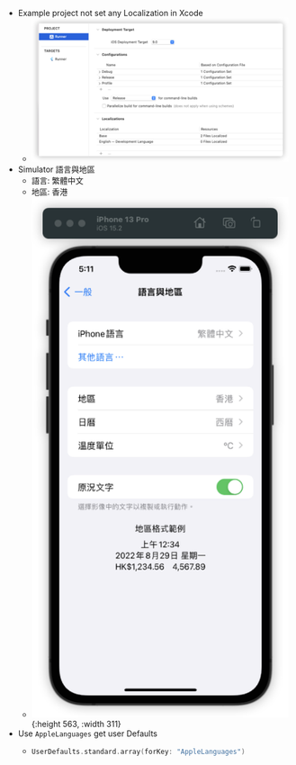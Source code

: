 - Example project not set any Localization in Xcode
	- ![image.png](../assets/image_1655284191132_0.png)
- Simulator 語言與地區
	- 語言: 繁體中文
	- 地區: 香港
	- ![image.png](../assets/image_1655284278188_0.png){:height 563, :width 311}
- Use `AppleLanguages` get user Defaults
	- ```swift
	  UserDefaults.standard.array(forKey: "AppleLanguages")
	  ```